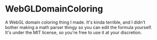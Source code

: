 # WebGLDomainColoring
 A WebGL domain coloring thing I made. It's kinda terrible, and I didn't bother making a math parser thingy so you can edit the formula yourself. It's under the MIT license, so you're free to use it at your discretion.